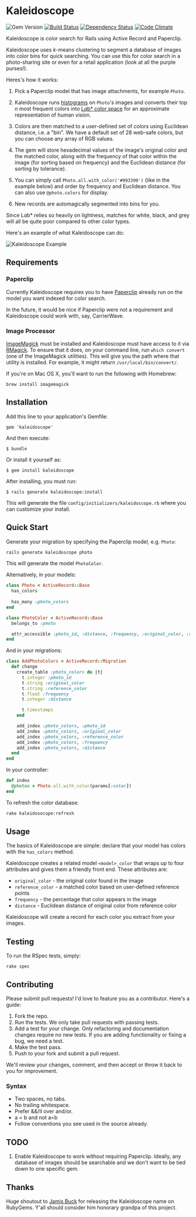 # Kaleidoscope

![Gem Version](https://badge.fury.io/rb/kaleidoscope.png) [![Build Status](https://travis-ci.org/JoshSmith/kaleidoscope.png)](https://travis-ci.org/JoshSmith/kaleidoscope) [![Dependency Status](https://gemnasium.com/JoshSmith/kaleidoscope.png)](https://gemnasium.com/JoshSmith/kaleidoscope) [![Code Climate](https://codeclimate.com/github/JoshSmith/kaleidoscope.png)](https://codeclimate.com/github/JoshSmith/kaleidoscope)

Kaleidoscope is color search for Rails using Active Record and Paperclip.

Kaleidoscope uses *k*-means clustering to segment a database of images into color bins for quick searching. You can use this for color search in a photo-sharing site or even for a retail application (look at all the purple purses!).

Heres's how it works:

1. Pick a Paperclip model that has image attachments, for example `Photo`.

2. Kaleidoscope runs [histograms](http://en.wikipedia.org/wiki/Color_histogram) on `Photo`'s images and converts their top *n* most frequent colors into [L*a*b* color space](http://en.wikipedia.org/wiki/Lab_color_space) for an approximate representation of human vision.

3. Colors are then matched to a user-defined set of colors using Euclidean distance, i.e. a "bin". We have a default set of 28 web-safe colors, but you can choose any array of RGB values.

4. The gem will store hexadecimal values of the image's original color and the matched color, along with the frequency of that color within the image (for sorting based on frequency) and the Euclidean distance (for sorting by tolerance).

5. You can simply call `Photo.all.with_color('#993399')` (like in the example below) and order by frequency and Euclidean distance. You can also use `@photo.colors` for display.

6. New records are automagically segmented into bins for you.

Since L*a*b* relies so heavily on lightness, matches for white, black, and grey will all be quite poor compared to other color types.

Here's an example of what Kaleidoscope can do:

![Kaleidoscope Example](http://cl.ly/image/3n2C16170i0k/Screen%20Shot%202013-02-05%20at%206.56.44%20PM.png)

## Requirements

### Paperclip

Currently Kaleidoscope requires you to have [Paperclip](https://github.com/thoughtbot/paperclip) already run on the model you want indexed for color search.

In the future, it would be nice if Paperclip were not a requirement and Kaleidoscope could work with, say, CarrierWave.

### Image Processor

[ImageMagick](http://www.imagemagick.org/) must be installed and Kaleidoscope must have access to it via [RMagick](https://github.com/rmagick/rmagick). To ensure that it does, on your command line, run `which convert` (one of the ImageMagick utilities). This will give you the path where that utility is installed. For example, it might return `/usr/local/bin/convert/`.

If you're on Mac OS X, you'll want to run the following with Homebrew:

```
brew install imagemagick
```

## Installation

Add this line to your application's Gemfile:

    gem 'kaleidoscope'

And then execute:

    $ bundle

Or install it yourself as:

    $ gem install kaleidoscope

After installing, you must run:

    $ rails generate kaleidoscope:install

This will generate the file `config/initializers/kaleidoscope.rb` where you can customize your install.

## Quick Start

Generate your migration by specifying the Paperclip model, e.g. `Photo`:

```bash
rails generate kaleidoscope photo
```

This will generate the model `PhotoColor`.

Alternatively, in your models:

```ruby
class Photo < ActiveRecord::Base
  has_colors
  
  has_many :photo_colors
end

class PhotoColor < ActiveRecord::Base
  belongs_to :photo

  attr_accessible :photo_id, :distance, :frequency, :original_color, :reference_color
end
```

And in your migrations:

```ruby
class AddPhotoColors < ActiveRecord::Migration
  def change
    create_table :photo_colors do |t|
      t.integer :photo_id
      t.string :original_color
      t.string :reference_color
      t.float :frequency
      t.integer :distance

      t.timestamps
    end

    add_index :photo_colors, :photo_id
    add_index :photo_colors, :original_color
    add_index :photo_colors, :reference_color
    add_index :photo_colors, :frequency
    add_index :photo_colors, :distance
  end
end
```

In your controller:

```ruby
def index
  @photos = Photo.all.with_color(params[:color])
end
```

To refresh the color database:

```bash
rake kaleidosocope:refresh
```

## Usage

The basics of Kaleidoscope are simple: declare that your model has colors with the `has_colors` method.

Kaleidoscope creates a related model `<model>_color` that wraps up to four attributes and gives them a friendly front end. These attributes are:

* `original_color` - the original color found in the image
* `reference_color` - a matched color based on user-defined reference points
* `frequency` - the percentage that color appears in the image
* `distance` - Euclidean distance of original color from reference color

Kaleidoscope will create a record for each color you extract from your images.

## Testing

To run the RSpec tests, simply:

```
rake spec
```

## Contributing

Please submit pull requests! I'd love to feature you as a contributor. Here's a guide:

1. Fork the repo.
2. Run the tests. We only take pull requests with passing tests.
3. Add a test for your change. Only refactoring and documentation changes require no new tests. If you are adding functionality or fixing a bug, we need a test.
4. Make the test pass.
5. Push to your fork and submit a pull request.

We'll review your changes, comment, and then accept or throw it back to you for improvement.

### Syntax

* Two spaces, no tabs.
* No trailing whitespace.
* Prefer &&/II over and/or.
* a = b and not a=b
* Follow conventions you see used in the source already.

## TODO

1. Enable Kaleidoscope to work without requiring Paperclip. Ideally, any database of images should be searchable and we don't want to be tied down to one specific gem.

## Thanks

Huge shoutout to [Jamis Buck](https://github.com/jamis) for releasing the Kaleidoscope name on RubyGems. Y'all should consider him honorary grandpa of this project.